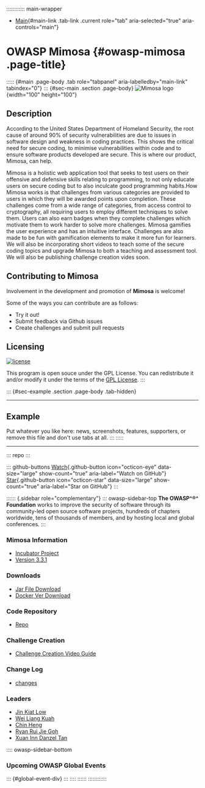 :::::::::::: main-wrapper
- [Main](#div-main){#main-link .tab-link .current role="tab"
  aria-selected="true" aria-controls="main"}

# OWASP Mimosa {#owasp-mimosa .page-title}

::::: {#main .page-body .tab role="tabpanel" aria-labelledby="main-link" tabindex="0"}
::: {#sec-main .section .page-body}
![Mimosa
logo](../../raw.githubusercontent.com/OWASP/www-project-mimosa/main/assets/images/mimosa.png){width="100"
height="100"}

## Description

According to the United States Department of Homeland Security, the root
cause of around 90% of security vulnerabilities are due to issues in
software design and weakness in coding practices. This shows the
critical need for secure coding, to minimise vulnerabilities within code
and to ensure software products developed are secure. This is where our
product, Mimosa, can help.

Mimosa is a holistic web application tool that seeks to test users on
their offensive and defensive skills relating to programming, to not
only educate users on secure coding but to also inculcate good
programming habits.How Mimosa works is that challenges from various
categories are provided to users in which they will be awarded points
upon completion. These challenges come from a wide range of categories,
from access control to cryptography, all requiring users to employ
different techniques to solve them. Users can also earn badges when they
complete challenges which motivate them to work harder to solve more
challenges. Mimosa gamifies the user experience and has an intuitive
interface. Challenges are also made to be fun with gamification elements
to make it more fun for learners. We will also be incorporating short
videos to teach some of the secure coding topics and upgrade Mimosa to
both a teaching and assessment tool. We will also be publishing
challenge creation vides soon.

## Contributing to Mimosa

Involvement in the development and promotion of **Mimosa** is welcome!

Some of the ways you can contribute are as follows:

- Try it out!
- Submit feedback via Github issues
- Create challenges and submit pull requests

## Licensing

[![license](https://img.shields.io/github/license/OWASP/SSO_Project.svg)](https://github.com/OWASP/SSO_Project/blob/master/LICENSE)

This program is open souce under the GPL License. You can redistribute
it and/or modify it under the terms of the [GPL
License](https://github.com/OWASP/SSO_Project/blob/master/LICENSE).
:::

::: {#sec-example .section .page-body .tab-hidden}

------------------------------------------------------------------------

## Example

Put whatever you like here: news, screenshots, features, supporters, or
remove this file and don't use tabs at all.
:::
:::::

------------------------------------------------------------------------

::: repo
:::

::: github-buttons
[Watch](https://github.com/owasp/www-project-mimosa/subscription){.github-button
icon="octicon-eye" data-size="large" show-count="true"
aria-label="Watch on GitHub"}
[Star](https://github.com/owasp/www-project-mimosa){.github-button
icon="octicon-star" data-size="large" show-count="true"
aria-label="Star on GitHub"}
:::

:::::: {.sidebar role="complementary"}
::: owasp-sidebar-top
**The OWASP^®^ Foundation** works to improve the security of software
through its community-led open source software projects, hundreds of
chapters worldwide, tens of thousands of members, and by hosting local
and global conferences.
:::

### Mimosa Information

- [Incubator Project](#)
- [Version 3.3.1](https://github.com/OWASP/mimosa)

### Downloads

- [Jar File
  Download](https://github.com/securecoding-mimosa/mimosa/releases/tag/v3.3.1-alpha)
- [Docker Ver
  Download](https://github.com/OWASP/mimosa/releases/tag/Mimosa-V3.3.1-Docker)

### Code Repository

- [Repo](https://github.com/OWASP/mimosa)

### Challenge Creation

- [Challenge Creation Video Guide](https://youtu.be/jvc9Ps0xtV0)

### Change Log

- [changes](#)

### Leaders

- [Jin Kiat
  Low](../cdn-cgi/l/email-protection.html#412b2a2d2e367678013820292e2e6f222e2c)
- [Wei Liang Kuah](../cdn-cgi/l/email-protection.html#0122)
- [Chin Heng](../cdn-cgi/l/email-protection.html#1e3d)
- [Ryan Rui Jie Goh](../cdn-cgi/l/email-protection.html#1536)
- [Xuan Inn Danzel
  Tan](../cdn-cgi/l/email-protection.html#a2d1cac3c5d0cbd0d1c7e2c5cfc3cbce8cc1cdcf)

:::: owasp-sidebar-bottom
### Upcoming OWASP Global Events

::: {#global-event-div}
:::
::::
::::::
::::::::::::
